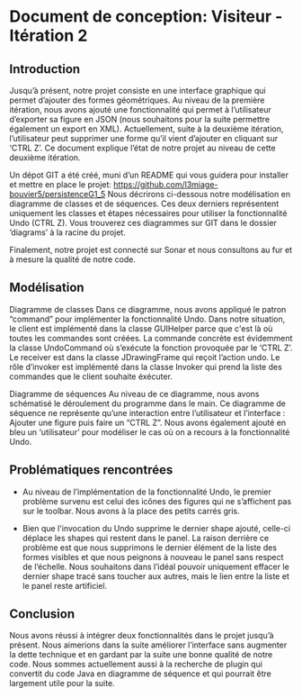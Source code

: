 # Document de conception: Visiteur - Itération 2



## Introduction


Jusqu’à présent, notre projet consiste en une interface graphique qui permet d’ajouter des formes géométriques. Au niveau de la première itération, nous avons ajouté une fonctionnalité qui permet à l’utilisateur d’exporter sa figure en JSON (nous souhaitons pour la suite permettre également un export en XML). Actuellement, suite à la deuxième itération, l’utilisateur peut supprimer une forme qu’il vient d’ajouter en cliquant sur ‘CTRL Z’.
Ce document explique l’état de notre projet au niveau de cette deuxième itération.


Un dépot GIT a été créé, muni d’un README qui vous guidera pour installer et mettre en place le projet:  https://github.com/l3miage-bouvier5/persistenceG1_5
Nous décrirons ci-dessous notre modélisation en diagramme de classes et de séquences. Ces deux derniers représentent uniquement les classes et étapes nécessaires pour utiliser la fonctionnalité Undo (CTRL Z). Vous trouverez ces diagrammes sur GIT dans le dossier ‘diagrams’ à la racine du projet.

Finalement, notre projet est connecté sur Sonar et nous consultons au fur et à mesure la qualité de notre code.



## Modélisation

Diagramme de classes
Dans ce diagramme, nous avons appliqué le patron “command” pour implémenter la fonctionnalité Undo. Dans notre situation, le client est implémenté dans la classe GUIHelper parce que c'est là où toutes les commandes sont créées. La commande concrète est évidemment la classe UndoCommand où s’exécute la fonction provoquée par le ‘CTRL Z’. Le receiver est dans la classe JDrawingFrame qui reçoit l’action undo. Le rôle d’invoker est implémenté dans la classe Invoker qui prend la liste des commandes que le client souhaite éxécuter.

Diagramme de séquences
Au niveau de ce diagramme, nous avons schématisé le déroulement du programme dans le main. Ce diagramme de séquence ne représente qu’une interaction entre l’utilisateur et l’interface  : Ajouter une figure puis faire un “CTRL Z”.
Nous avons également ajouté en bleu un ‘utilisateur’ pour modéliser le cas où on a recours à la fonctionnalité Undo.


## Problématiques rencontrées

- Au niveau de l’implémentation de la fonctionnalité Undo, le premier problème survenu est celui des icônes des figures qui ne s’affichent pas sur le toolbar. Nous avons à la place des petits carrés gris.

- Bien que l'invocation du Undo supprime le dernier shape ajouté, celle-ci déplace les shapes qui restent dans le panel. La raison derrière ce problème est que nous supprimons le dernier élément de la liste des formes visibles et que nous peignons à nouveau le panel sans respect de l’échelle. Nous souhaitons dans l’idéal pouvoir uniquement effacer le dernier shape tracé sans toucher aux autres, mais le lien entre la liste et le panel reste artificiel.

## Conclusion

Nous avons réussi à intégrer deux fonctionnalités dans le projet jusqu’à présent. Nous aimerions dans la suite améliorer l’interface sans augmenter la dette technique et en gardant par la suite une bonne qualité de notre code. Nous sommes actuellement aussi à la recherche de plugin qui convertit du code Java en diagramme de séquence et qui pourrait être largement utile pour la suite.
